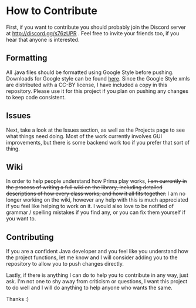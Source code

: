# How to Contribute

First, if you want to contribute you should probably join the Discord server at http://discord.gg/s76zUPR . Feel free to invite your friends too, if you hear that anyone is interested.

## Formatting

All .java files should be formatted using Google Style before pushing. Downloads for Google style can be found [here](https://github.com/google/styleguide). Since the Google Style xmls are distributed with a CC-BY license, I have included a copy in this repository. Please use it for this project if you plan on pushing any changes to keep code consistent.

## Issues 
Next, take a look at the Issues section, as well as the Projects page to see what things need doing. Most of the work currently involves GUI improvements, but there is some backend work too if you prefer that sort of thing.

## Wiki
In order to help people understand how Prima play works, ~~I am currently in the process of writing a full wiki on the library, including detailed descriptions of how every class works, and how it all fits together.~~ I am no longer working on the wiki, however any help with this is much appreciated if you feel like helping to work on it. I would also love to be notified of grammar / spelling mistakes if you find any, or you can fix them yourself if you want to.

## Contributing
If you are a confident Java developer and you feel like you understand how the project functions, let me know and I will consider adding you to the repository to allow you to push changes directly.

Lastly, if there is anything I can do to help you to contribute in any way, just ask. I'm not one to shy away from criticism or questions, I want this project to do well and I will do anything to help anyone who wants the same.

Thanks :)
